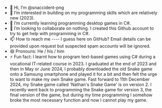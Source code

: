 - 👋 Hi, I’m @snaccident-png
- 👀 I’m interested in building on my programming skills which are relatively new (2023).
- 🌱 I’m currently learning programming desktop games in C#.
- 💞️ I’m looking to collaborate on nothing. I created this Github account to try to get help with programming in C#.
- 📫 How to reach me ---- I guess here on GitHub? Email details can be provided upon request but suspected spam accounts will be ignored.
- 😄 Pronouns: He / his / him
- ⚡ Fun fact: I learnt how to program text-based games using C# during a vocational IT-related course in 2023. I graduated at the end of 2023
  and then in May or June 2024, I probably downloaded the old Snake game onto a Samsung smartphone and played it for a bit and then felt the urge to
  want to make my own Snake game. Fast forward to 11th December 2024, my Snake game called 'Nathan's Snake Game' is on version 2. I recently went
  back to programming the Snake game for version 3, the final version of the game, but during my time programming I somehow broke the most
  necessary function and now I cannot play my game.  

<!---
snaccident-png/snaccident-png is a ✨ special ✨ repository because its `README.md` (this file) appears on your GitHub profile.
You can click the Preview link to take a look at your changes.
--->
